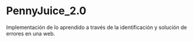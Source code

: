 # PennyJuice_2.0
Implementación de lo aprendido a través de la identificación y solución de errores en una web.
